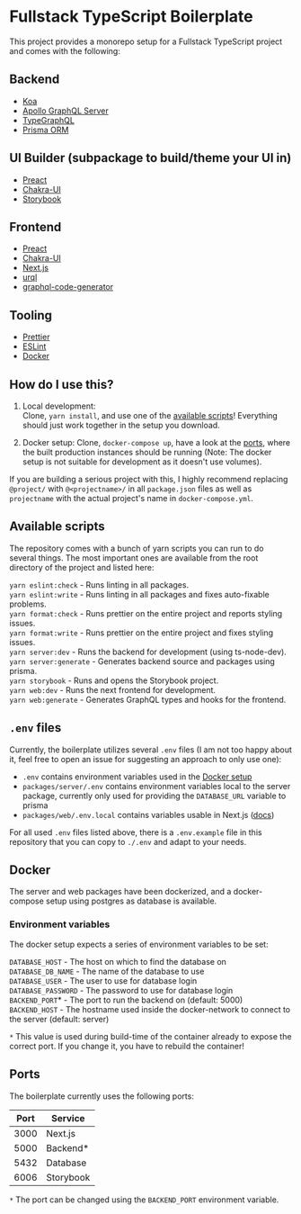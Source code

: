 # Fullstack TypeScript Boilerplate

This project provides a monorepo setup for a Fullstack TypeScript project and comes with the following:

## Backend

- [Koa](https://github.com/koajs/koa/)
- [Apollo GraphQL Server](https://github.com/apollographql/apollo-server/tree/main/packages/apollo-server-koa/)
- [TypeGraphQL](https://github.com/MichalLytek/type-graphql/)
- [Prisma ORM](https://github.com/prisma/prisma/)

## UI Builder (subpackage to build/theme your UI in)

- [Preact](https://github.com/preactjs/preact/)
- [Chakra-UI](https://github.com/chakra-ui/chakra-ui/)
- [Storybook](https://github.com/storybookjs/storybook/)

## Frontend

- [Preact](https://github.com/preactjs/preact/)
- [Chakra-UI](https://github.com/chakra-ui/chakra-ui/)
- [Next.js](https://github.com/vercel/next.js/)
- [urql](https://github.com/FormidableLabs/urql/)
- [graphql-code-generator](https://github.com/dotansimha/graphql-code-generator/)

## Tooling

- [Prettier](https://github.com/prettier/prettier/)
- [ESLint](https://github.com/eslint/eslint/)
- [Docker](https://www.docker.com/)

## How do I use this?

1. Local development:  
   Clone, `yarn install`, and use one of the [available scripts](#available-scripts)! Everything should just work
   together in the setup you download.

2. Docker setup:
   Clone, `docker-compose up`, have a look at the [ports](#ports), where the built production instances should be
   running (Note: The docker setup is not suitable for development as it doesn't use volumes).

If you are building a serious project with this, I highly recommend replacing `@project/` with `@<projectname>/` in
all `package.json` files as well as `projectname` with the actual project's name in `docker-compose.yml`.

## Available scripts

The repository comes with a bunch of yarn scripts you can run to do several things. The most important ones are
available from the root directory of the project and listed here:

`yarn eslint:check` - Runs linting in all packages.  
`yarn eslint:write` - Runs linting in all packages and fixes auto-fixable problems.  
`yarn format:check` - Runs prettier on the entire project and reports styling issues.  
`yarn format:write` - Runs prettier on the entire project and fixes styling issues.  
`yarn server:dev` - Runs the backend for development (using ts-node-dev).  
`yarn server:generate` - Generates backend source and packages using prisma.  
`yarn storybook` - Runs and opens the Storybook project.  
`yarn web:dev` - Runs the next frontend for development.  
`yarn web:generate` - Generates GraphQL types and hooks for the frontend.

## `.env` files

Currently, the boilerplate utilizes several `.env` files (I am not too happy about it, feel free to open an issue for
suggesting an approach to only use one):

- `.env` contains environment variables used in the [Docker setup](#docker)
- `packages/server/.env` contains environment variables local to the server package, currently only used for providing
  the `DATABASE_URL` variable to prisma
- `packages/web/.env.local` contains variables usable in
  Next.js ([docs](https://nextjs.org/docs/basic-features/environment-variables))

For all used `.env` files listed above, there is a `.env.example` file in this repository that you can copy to `./.env`
and adapt to your needs.

## Docker

The server and web packages have been dockerized, and a docker-compose setup using postgres as database is available.

### Environment variables

The docker setup expects a series of environment variables to be set:

`DATABASE_HOST` - The host on which to find the database on  
`DATABASE_DB_NAME` - The name of the database to use  
`DATABASE_USER` - The user to use for database login  
`DATABASE_PASSWORD` - The password to use for database login  
`BACKEND_PORT`* - The port to run the backend on (default: 5000)  
`BACKEND_HOST` - The hostname used inside the docker-network to connect to the server (default: server)

`*` This value is used during build-time of the container already to expose the correct port. If you change it, you have
to rebuild the container!

## Ports

The boilerplate currently uses the following ports:

| Port | Service |
|------|---------|
| 3000 | Next.js |
| 5000 | Backend* |
| 5432 | Database |
| 6006 | Storybook |

`*` The port can be changed using the `BACKEND_PORT` environment variable.
